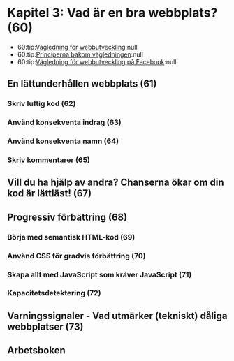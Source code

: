 # Kapitel 3: Vad är en bra webbplats? (60)

 * 60:tip:[Vägledning för webbutveckling](http://www.webbriktlinjer.se/):null
 * 60:tip:[Principerna bakom vägledningen](http://www.webbriktlinjer.se/principer):null
 * 60:tip:[Vägledning för webbutveckling på Facebook](https://www.facebook.com/groups/webbriktlinjer/):null

## En lättunderhållen webbplats (61)
### Skriv luftig kod (62)
### Använd konsekventa indrag (63)
### Använd konsekventa namn (64)
### Skriv kommentarer (65)

## Vill du ha hjälp av andra? Chanserna ökar om din kod är lättläst! (67)

## Progressiv förbättring (68)
### Börja med semantisk HTML-kod (69)



### Använd CSS för gradvis förbättring (70)
### Skapa allt med JavaScript som kräver JavaScript (71)
### Kapacitetsdetektering (72)

## Varningssignaler - Vad utmärker (tekniskt) dåliga webbplatser (73)

## Arbetsboken

 
